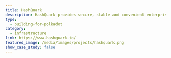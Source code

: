 ```yaml
---
title: HashQuark
description: HashQuark provides secure, stable and convenient enterprise-level staking services. Mainstream Proof of Stake blockchains such as Polkadot are supported.
type:
  - building-for-polkadot
category:
  - infrastructure
link: https://www.hashquark.io/
featured_image: /media/images/projects/hashquark.png
show_case_study: false
---
```

